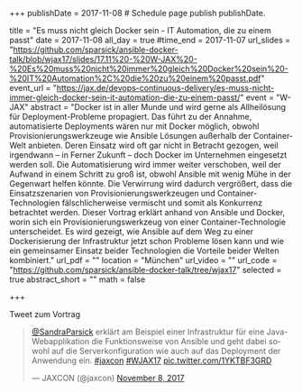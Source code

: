 +++
publishDate = 2017-11-08  # Schedule page publish publishDate.

title = "Es muss nicht gleich Docker sein - IT Automation, die zu einem passt"
date = 2017-11-08
all_day = true
#time_end = 2017-11-07
url_slides = "https://github.com/sparsick/ansible-docker-talk/blob/wjax17/slides/17.11%20-%20W-JAX%20-%20Es%20muss%20nicht%20immer%20gleich%20Docker%20sein%20-%20IT%20Automation%2C%20die%20zu%20einem%20passt.pdf"
event_url = "https://jax.de/devops-continuous-delivery/es-muss-nicht-immer-gleich-docker-sein-it-automation-die-zu-einem-passt/"
event = "W-JAX"
abstract = "Docker ist in aller Munde und wird gerne als Allheilösung für Deployment-Probleme propagiert. Das führt zu der Annahme, automatisierte Deployments wären nur mit Docker möglich, obwohl Provisionierungswerkzeuge wie Ansible Lösungen außerhalb der Container-Welt anbieten. Deren Einsatz wird oft gar nicht in Betracht gezogen, weil irgendwann – in Ferner Zukunft – doch Docker im Unternehmen eingesetzt werden soll. Die Automatisierung wird immer weiter verschoben, weil der Aufwand in einem Schritt zu groß ist, obwohl Ansible mit wenig Mühe in der Gegenwart helfen könnte. Die Verwirrung wird dadurch vergrößert, dass die Einsatzszenarien von Provisionierungswerkzeugen und Container-Technologien fälschlicherweise vermischt und somit als Konkurrenz betrachtet werden. Dieser Vortrag erklärt anhand von Ansible und Docker, worin sich ein Provisionierungswerkzeug von einer Container-Technologie unterscheidet. Es wird gezeigt, wie Ansible auf dem Weg zu einer Dockerisierung der Infrastruktur jetzt schon Probleme lösen kann und wie ein gemeinsamer Einsatz beider Technologien die Vorteile beider Welten kombiniert."
url_pdf = ""
location = "München"
url_video = ""
url_code = "https://github.com/sparsick/ansible-docker-talk/tree/wjax17"
selected = true
abstract_short = ""
math = false

+++

Tweet zum Vortrag

<blockquote class="twitter-tweet" data-partner="tweetdeck"><p lang="de" dir="ltr"><a href="https://twitter.com/SandraParsick?ref_src=twsrc%5Etfw">@SandraParsick</a> erklärt am Beispiel einer Infrastruktur für eine Java-Webapplikation die Funktionsweise von Ansible und geht dabei sowohl auf die Serverkonfiguration wie auch auf das Deployment der Anwendung ein. <a href="https://twitter.com/hashtag/jaxcon?src=hash&amp;ref_src=twsrc%5Etfw">#jaxcon</a> <a href="https://twitter.com/hashtag/WJAX17?src=hash&amp;ref_src=twsrc%5Etfw">#WJAX17</a> <a href="https://t.co/1YKTBF3GRD">pic.twitter.com/1YKTBF3GRD</a></p>&mdash; JAXCON (@jaxcon) <a href="https://twitter.com/jaxcon/status/928216009223409664?ref_src=twsrc%5Etfw">November 8, 2017</a></blockquote>
<script async src="https://platform.twitter.com/widgets.js" charset="utf-8"></script>
